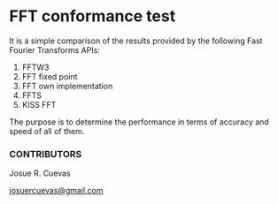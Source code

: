 # FFT conformance test

It is a simple comparison of the results provided by the following Fast Fourier Transforms APIs:

1. FFTW3
2. FFT fixed point
3. FFT own implementation
4. FFTS
5. KISS FFT

The purpose is to determine the performance in terms of accuracy and speed of all of them.

### CONTRIBUTORS

Josue R. Cuevas

josuercuevas@gmail.com
